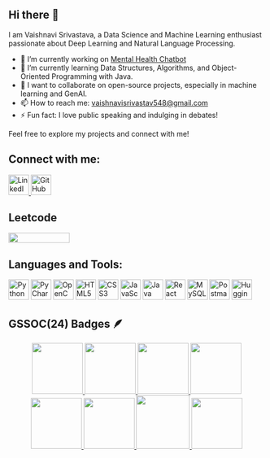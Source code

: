 ## Hi there 👋

I am Vaishnavi Srivastava, a Data Science and Machine Learning enthusiast passionate about Deep Learning and Natural Language Processing.

- 🔭 I’m currently working on [Mental Health Chatbot](https://github.com/VaishnaviSrivastava033/Mental-Health-Chatbot)
- 🌱 I’m currently learning Data Structures, Algorithms, and Object-Oriented Programming with Java.
- 👯 I want to collaborate on open-source projects, especially in machine learning and GenAI.
- 📫 How to reach me: vaishnavisrivastav548@gmail.com
- ⚡ Fun fact: I love public speaking and indulging in debates!

Feel free to explore my projects and connect with me!

## Connect with me:
<p align="left">
  <a href="https://www.linkedin.com/in/vaishnavi-srivastava-11ba80264/" target="_blank">
    <img src="https://cdn.jsdelivr.net/gh/devicons/devicon/icons/linkedin/linkedin-original.svg" width="40" height="40" alt="LinkedIn" />
  </a>
  <a href="https://github.com/VaishnaviSrivastava033" target="_blank">
    <img src="https://cdn.jsdelivr.net/gh/devicons/devicon/icons/github/github-original.svg" width="40" height="40" alt="GitHub" />
  </a>
</p>

## Leetcode
<a href="https://leetcode.com/Vaishnavi_033/">
    <img src="https://img.shields.io/badge/LeetCode-Profile-orange?logo=leetcode" width="120" height="20" />
</a>



## Languages and Tools:

<img src="https://cdn.jsdelivr.net/gh/devicons/devicon/icons/python/python-original.svg" width="40" height="40" alt="Python"/> <img src="https://cdn.jsdelivr.net/gh/devicons/devicon/icons/pycharm/pycharm-original.svg" width="40" height="40" alt="PyCharm"/> <img src="https://cdn.jsdelivr.net/gh/devicons/devicon/icons/opencv/opencv-original.svg" width="40" height="40" alt="OpenCV"/> <img src="https://cdn.jsdelivr.net/gh/devicons/devicon/icons/html5/html5-original.svg" width="40" height="40" alt="HTML5"/> <img src="https://cdn.jsdelivr.net/gh/devicons/devicon/icons/css3/css3-original.svg" width="40" height="40" alt="CSS3"/> <img src="https://cdn.jsdelivr.net/gh/devicons/devicon/icons/javascript/javascript-original.svg" width="40" height="40" alt="JavaScript"/> <img src="https://cdn.jsdelivr.net/gh/devicons/devicon/icons/java/java-original.svg" width="40" height="40" alt="Java"/> <img src="https://cdn.jsdelivr.net/gh/devicons/devicon/icons/react/react-original.svg" width="40" height="40" alt="React"/> <img src="https://cdn.jsdelivr.net/gh/devicons/devicon/icons/mysql/mysql-original.svg" width="40" height="40" alt="MySQL"/> <img src="https://cdn.jsdelivr.net/gh/devicons/devicon/icons/postman/postman-original.svg" width="40" height="40" alt="Postman"/> <img src="https://huggingface.co/front/assets/huggingface_logo-noborder.svg" width="40" height="40" alt="Hugging Face"/>


## GSSOC(24) Badges 🪶
<div style='display:flex; align-items:center; gap: 10px;' align='center'><a href="https://gssoc.girlscript.tech/leaderboard">
<img src="https://raw.githubusercontent.com/GSSoC24/Postman-Challenge/main/docs/assets/Postman%20White.png" width="100px" height="100px" />
  <img src="https://raw.githubusercontent.com/GSSoC24/Postman-Challenge/main/docs/assets/1.png" width="100px" height="100px" />
  <img src="https://raw.githubusercontent.com/GSSoC24/Postman-Challenge/main/docs/assets/2.png" width="100px" height="100px" />
  <img src="https://raw.githubusercontent.com/GSSoC24/Postman-Challenge/main/docs/assets/3.png" width="100px" height="100px" />
  <img src="https://raw.githubusercontent.com/GSSoC24/Postman-Challenge/main/docs/assets/4.png" width="100px" height="100px" />
  <img src="https://raw.githubusercontent.com/GSSoC24/Postman-Challenge/main/docs/assets/5.png" width="100px" height="100px" />
  <img src="https://raw.githubusercontent.com/GSSoC24/Postman-Challenge/main/docs/assets/6.png" width="105px" height="105px" />
  <img src="https://raw.githubusercontent.com/GSSoC24/Postman-Challenge/main/docs/assets/7.png" width="100px" height="100px" /></a>
</div>









